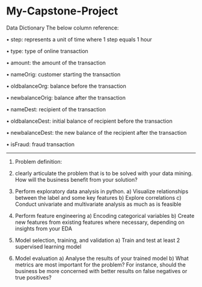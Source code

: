 # My-Capstone-Project
Data Dictionary
The below column reference:


• step: represents a unit of time where 1 step equals 1
hour


• type: type of online transaction


• amount: the amount of the transaction


• nameOrig: customer starting the transaction


• oldbalanceOrg: balance before the transaction


• newbalanceOrig: balance after the transaction


• nameDest: recipient of the transaction


• oldbalanceDest: initial balance of recipient
before the transaction


• newbalanceDest: the new balance of the
recipient after the transaction


• isFraud: fraud transaction


***************************************************************************************************************************

1. Problem definition:
2. clearly articulate the problem that is to be solved with your data 
mining. How will the business benefit from your solution?


3. Perform exploratory data analysis in python.
a) Visualize relationships between the label and some key features
b) Explore correlations
c) Conduct univariate and multivariate analysis as much as is feasible
4. Perform feature engineering
a) Encoding categorical variables
b) Create new features from existing features where necessary, depending on 
insights from your EDA
5. Model selection, training, and validation
a) Train and test at least 2 supervised learning model
6. Model evaluation
a) Analyse the results of your trained model
b) What metrics are most important for the problem? For instance, should the 
business be more concerned with better results on false negatives or true 
positives?
